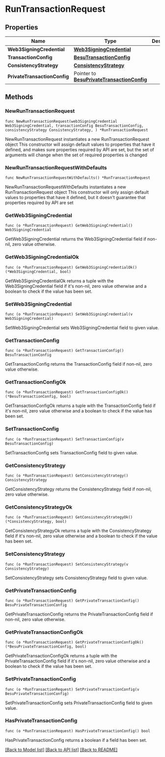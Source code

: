 # RunTransactionRequest

## Properties

Name | Type | Description | Notes
------------ | ------------- | ------------- | -------------
**Web3SigningCredential** | [**Web3SigningCredential**](Web3SigningCredential.md) |  | 
**TransactionConfig** | [**BesuTransactionConfig**](BesuTransactionConfig.md) |  | 
**ConsistencyStrategy** | [**ConsistencyStrategy**](ConsistencyStrategy.md) |  | 
**PrivateTransactionConfig** | Pointer to [**BesuPrivateTransactionConfig**](BesuPrivateTransactionConfig.md) |  | [optional] 

## Methods

### NewRunTransactionRequest

`func NewRunTransactionRequest(web3SigningCredential Web3SigningCredential, transactionConfig BesuTransactionConfig, consistencyStrategy ConsistencyStrategy, ) *RunTransactionRequest`

NewRunTransactionRequest instantiates a new RunTransactionRequest object
This constructor will assign default values to properties that have it defined,
and makes sure properties required by API are set, but the set of arguments
will change when the set of required properties is changed

### NewRunTransactionRequestWithDefaults

`func NewRunTransactionRequestWithDefaults() *RunTransactionRequest`

NewRunTransactionRequestWithDefaults instantiates a new RunTransactionRequest object
This constructor will only assign default values to properties that have it defined,
but it doesn't guarantee that properties required by API are set

### GetWeb3SigningCredential

`func (o *RunTransactionRequest) GetWeb3SigningCredential() Web3SigningCredential`

GetWeb3SigningCredential returns the Web3SigningCredential field if non-nil, zero value otherwise.

### GetWeb3SigningCredentialOk

`func (o *RunTransactionRequest) GetWeb3SigningCredentialOk() (*Web3SigningCredential, bool)`

GetWeb3SigningCredentialOk returns a tuple with the Web3SigningCredential field if it's non-nil, zero value otherwise
and a boolean to check if the value has been set.

### SetWeb3SigningCredential

`func (o *RunTransactionRequest) SetWeb3SigningCredential(v Web3SigningCredential)`

SetWeb3SigningCredential sets Web3SigningCredential field to given value.


### GetTransactionConfig

`func (o *RunTransactionRequest) GetTransactionConfig() BesuTransactionConfig`

GetTransactionConfig returns the TransactionConfig field if non-nil, zero value otherwise.

### GetTransactionConfigOk

`func (o *RunTransactionRequest) GetTransactionConfigOk() (*BesuTransactionConfig, bool)`

GetTransactionConfigOk returns a tuple with the TransactionConfig field if it's non-nil, zero value otherwise
and a boolean to check if the value has been set.

### SetTransactionConfig

`func (o *RunTransactionRequest) SetTransactionConfig(v BesuTransactionConfig)`

SetTransactionConfig sets TransactionConfig field to given value.


### GetConsistencyStrategy

`func (o *RunTransactionRequest) GetConsistencyStrategy() ConsistencyStrategy`

GetConsistencyStrategy returns the ConsistencyStrategy field if non-nil, zero value otherwise.

### GetConsistencyStrategyOk

`func (o *RunTransactionRequest) GetConsistencyStrategyOk() (*ConsistencyStrategy, bool)`

GetConsistencyStrategyOk returns a tuple with the ConsistencyStrategy field if it's non-nil, zero value otherwise
and a boolean to check if the value has been set.

### SetConsistencyStrategy

`func (o *RunTransactionRequest) SetConsistencyStrategy(v ConsistencyStrategy)`

SetConsistencyStrategy sets ConsistencyStrategy field to given value.


### GetPrivateTransactionConfig

`func (o *RunTransactionRequest) GetPrivateTransactionConfig() BesuPrivateTransactionConfig`

GetPrivateTransactionConfig returns the PrivateTransactionConfig field if non-nil, zero value otherwise.

### GetPrivateTransactionConfigOk

`func (o *RunTransactionRequest) GetPrivateTransactionConfigOk() (*BesuPrivateTransactionConfig, bool)`

GetPrivateTransactionConfigOk returns a tuple with the PrivateTransactionConfig field if it's non-nil, zero value otherwise
and a boolean to check if the value has been set.

### SetPrivateTransactionConfig

`func (o *RunTransactionRequest) SetPrivateTransactionConfig(v BesuPrivateTransactionConfig)`

SetPrivateTransactionConfig sets PrivateTransactionConfig field to given value.

### HasPrivateTransactionConfig

`func (o *RunTransactionRequest) HasPrivateTransactionConfig() bool`

HasPrivateTransactionConfig returns a boolean if a field has been set.


[[Back to Model list]](../README.md#documentation-for-models) [[Back to API list]](../README.md#documentation-for-api-endpoints) [[Back to README]](../README.md)


